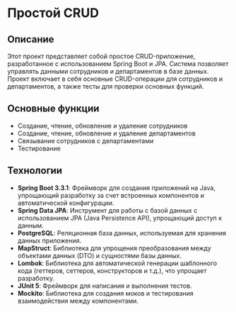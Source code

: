 # Простой CRUD

## Описание

Этот проект представляет собой простое CRUD-приложение, разработанное с использованием Spring Boot и JPA. Система позволяет управлять данными сотрудников и департаментов в базе данных. Проект включает в себя основные CRUD-операции для сотрудников и департаментов, а также тесты для проверки основных функций.

## Основные функции

- Создание, чтение, обновление и удаление сотрудников
- Создание, чтение, обновление и удаление департаментов
- Связывание сотрудников с департаментами
- Тестирование

## Технологии

- **Spring Boot 3.3.1**: Фреймворк для создания приложений на Java, упрощающий разработку за счет встроенных компонентов и автоматической конфигурации.
- **Spring Data JPA**: Инструмент для работы с базой данных с использованием JPA (Java Persistence API), упрощающий доступ к данным.
- **PostgreSQL**: Реляционная база данных, используемая для хранения данных приложения.
- **MapStruct**: Библиотека для упрощения преобразования между объектами данных (DTO) и сущностями базы данных.
- **Lombok**: Библиотека для автоматической генерации шаблонного кода (геттеров, сеттеров, конструкторов и т.д.), что упрощает разработку.
- **JUnit 5**: Фреймворк для написания и выполнения тестов.
- **Mockito**: Библиотека для создания моков и тестирования взаимодействия между компонентами.